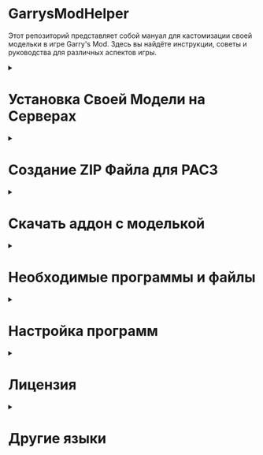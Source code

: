 # GarrysModHelper
Этот репозиторий представляет собой мануал для кастомизации своей модельки в игре Garry's Mod. Здесь вы найдёте инструкции, советы и руководства для различных аспектов игры.
<details>
<summary>

# Установка Своей Модели на Серверах
</summary>

Чтобы установить свою модельку на сервере необходимо, чтобы на сервере был установлен аддон [Outfitter](https://steamcommunity.com/sharedfiles/filedetails/?id=882463775) или [PAC3](https://steamcommunity.com/sharedfiles/filedetails/?id=104691717), либо аддоны, подобные Outfitter. Их можно найти сразу, если зажать кнопку <kbd>C</kbd>.

* Чтобы поставить модельку в [Outfitter](https://steamcommunity.com/sharedfiles/filedetails/?id=882463775) достаточно выбрать PlayerModel в мастерской Steam

* Чтобы поставить модельку в [PAC3](https://steamcommunity.com/sharedfiles/filedetails/?id=104691717) необходимо сделать следующее:
  1. Чтобы изменить свою модельку в PAC3 необходимо зайти в меню PAC3 через <kbd>C</kbd>-меню. Далее необходимо нажать <kbd>ПКМ</kbd>, чтобы вызвать контекстное меню и нажать на `Entity`.

      ![Image Add menu context image.](/images/pac3/context_add_menu.png)

  2. После этого необходимо добавить ссылку на [`*.zip` архив](#создание-zip-файла-для-pac3) с моделькой в поле `model`. Который содержит файлы с моделькой. Чтобы создать `*.zip` файл необходимо перейти к пункту [Создание ZIP файла для PAC3](#создание-zip-файла-для-pac3).
 
      ![URL field for model in entity.](/images/pac3/url_field_for_model_in_entity.png)

  3. Дальше необходимо нажать на кнопку `wear`. Она находится в верхней менюшке `pac` > `wear`.

      ![How to wear pac.](/images/pac3/how_to_wear.png)
</details>
<details>
<summary>

# Создание ZIP Файла для PAC3
</summary>
<details>
<summary>

## Описание ZIP Файла для PAC3
</summary>

В `*.zip` файле должно быть минимум 6 файлов (не включая текстуры):
| Тип файла | Описание файла |
| --- | ---  |
| `*.dx80.vtx`   | Файл текстурных координат для DirectX 8.0 |
| `*.dx90.vtx`   | Файл текстурных координат для DirectX 9.0 |
| `*.mdl`        | Файл модели |
| `*.phy`        | Файл физической модели (коллизии) |
| `*.sw.vtx`     | Файл текстурных координат для Source Engine Shader (прошлые версии) |
| `*.vvd`        | Файл вершин и анимаций модели |

Также необходимо добавить ещё 2 типа файлов:
| Тип файла | Описание файла |
| --- | --- |
| `*.vmt` | Файл описания параметров текстуры |
| `*.vtf` | Файл с изображением текстуры |

Если декомпилировать модель, то она будет выглядеть в виде нескольких файлов: `*.smd`, `*.vta` и `*.qc`. Именно в `*.smd` файле и будут находится материалы:

![Blender materials on head](/images/model/blender_materials_on_head.png)

![Explorer vmt on head](/images/model/explorer_vmt_on_head.png)

Вы можете перекинуть все необходимые файлы в `*.zip` архив. Вот несколько правил для создания корректного архива:

> [!CAUTION]
> Создавать архив необходимо без сжатия.

> [!CAUTION]
> Вы должны скинуть только один `*.mdl` файл и все относящиеся к нему файлы.

> [!IMPORTANT]
> Если у модели есть несколько `*.vmt` файлов с одинаковым названием, то модель не будет корректно отображаться.

> [!TIP]
> Вы можете скинуть все файлы в архив, не создавая папок. Так PAC3 будет работать корректнее.
</details>
<details>
<summary>

## Создание Корректной Ссылки
</summary>

PAC3 скачивает модель и устанавливает её на вашего игрового персонажа. Однако PAC3 необходимо корректная ссылка, которая будет сразу открывать загрузку `*.zip` файла.

Большинство серверов поддерживают [OneDrive](https://onedrive.live.com/), [Google Drive](https://drive.google.com/drive/), [Dropbox](https://www.dropbox.com/) и [Imgur](https://imgur.com/).

Есть сервера Garry's Mod, на которых можно поставить ссылку на любой другой сервис, например [GitHub](https://github.com/), [Discord](https://discord.com/) и прочие...

> [!TIP]
> Советую ознакомиться с [официальной документацией](https://wiki.pac3.info/tutorial/hosting/) на создание ссылок.
<details>
<summary>

### OneDrive
</summary>

Вам необходимо конвертировать ссылку на сайте [Hosting custom content online | General | PAC3 Wiki](https://wiki.pac3.info/tutorial/hosting#onedrive). Для этого необходимо скопировать ссылку, которая даёт другим пользователям доступ к вашему файлу.

![Button share in OneDrive](/images/websites/button_share_one_drive.png)

Ссылку которую выдаст [сайт](https://wiki.pac3.info/tutorial/hosting#onedrive) можно будет [вставить в PAC3](#установка-своей-модели-на-серверах).
</details>
<details>
<summary>

### Google Drive
</summary>

В Google Drive вы можете нажать <kbd>ПКМ</kbd> на необходимый файл и открый доступ для чтения. Ссылку, которую вы скопируете можно будет [вставить в PAC3](#установка-своей-модели-на-серверах).
</details>
<details>
<summary>

### Dropbox
</summary>

Чтобы получить ссылку Dropbox необходимо скопировать ссылку и изменить параметр `dl=0` на `dl=1`.

![Button copy link on Dropbox upload file](/images/websites/button_copy_link_on_dropbox_upload_file.png)

Например ссылку `https://www.dropbox.com/s/8bj1qpkor7tbipu/logo.png?dl=0` нужно изменить на `https://www.dropbox.com/s/8bj1qpkor7tbipu/logo.png?dl=1`.
</details>
<details>
<summary>

### Imgur
</summary>

С ссылкой от Imgur ничего делать не нужно. Достаточно лишь скопировать и вставить её в поле материала или чего-то ещё.
</details>
<details>
<summary>

### GitHub
</summary>

После загрузки файла на GitHub необходимо скопировать Raw. После этого можно будет [вставить в PAC3](#установка-своей-модели-на-серверах).

![Button copy raw on GitHub](/images/websites/button_copy_raw_on_github.png)
</details>
<details>
<summary>

### Discord
</summary>

Чтобы получить ссылку на файл из Discord нужно нажать <kbd>ПКМ</kbd> и скопировать ссылку.
</details>
</details>
</details>
<details>
<summary>

# Скачать аддон с моделькой
</summary>
<details>
<summary>

## Скачка аддона из Steam Workshop
</summary>

Вы можете скачать аддон с моделькой из сторонних источников, либо из Steam Workshop. 

Есть два варианта, чтобы скачать аддон первый проще, а второй надёжнее.
### [SteamWorkshopDownloader.io](https://steamworkshopdownloader.io/)
Это сайт для скачки аддонов.
1. Вставьте ссылку на аддон в поле ввода.
2. Если у вас появилась ссылка для скачки аддона, то можно просто скачать и на этом всё.
![steamworkshopdownloader.io example url link](/images/websites/steamworkshopdownloaderio_example_url_link.png).
3. Если у вас не появилась ссылка на скачку и появилась надпись `Question: do you know what SteamCMD is and are you logged into it?`, то нажмите на кнопку `Yes` и переходите на пункт [SteamCMD](#steamcmd).
![steamworkshopdownloader.io example steamcmd link](/images/websites/steamworkshopdownloaderio_example_steamcmd_link.png)
### [SteamCMD](https://developer.valvesoftware.com/wiki/SteamCMD)
Это консольная версия Steam.
1. Запускаете `steamcmd.exe`.
2. Вписывайте `login anonymous`, чтобы войти в SteamCMD, либо можно написать `login <username> [<password>] [<Steam guard code>]`, чтобы войти в свой личный аккаунт.
3. Скопируйте команду через кнопку `Click here to copy!` и вставьте в SteamCMD.
![steamworkshopdownloader.io example steamcmd command](/images/websites/steamworkshopdownloaderio_example_steamcmd_command.png)
4. Необходимый аддон скачался и находится в указанной папке/
</details>
<details>
<summary>

## Распаковка аддона
</summary>

Все необходимые программы можно найти в пункте [Необходимые программы и файлы](#необходимые-программы-и-файлы).

| Тип файла | Необходимая программа |
| --- | --- |
| `*.vpk` | [GCFScape](#2-gcfscape) |
| `*.gma` | [GWTool](#7-gwtool) |

> [!WARNING]
> GCFScape не открывает файлы, у которых в названии есть иероглифы.

* Для распаковки скачанных [`*.vpk`](https://developer.valvesoftware.com/wiki/VPK) файлов можно использовать приложение GCFScape.
* Для распаковки скачанных `*.gma` файлов можно использовать приложение GWTool. Его можно просто запустить и перетащить файл в появившееся окно, после чего оно распакуется в той же папке. (Возможно понадобится `7-Zip` архиватор, для дополнительной распаковки.)
</details>
</details>
<details>
<summary>

# Необходимые программы и файлы
</summary>

## 1. Crowbar
Ссылка на скачивание программы [Releases · ZeqMacaw/Crowbar](https://github.com/ZeqMacaw/Crowbar/releases)<br>
Это программа для декомпиляции, компиляции и просмотра моделей  на Source и GoldSource с удобным интерфейсом и открытым кодом.<br>
Ссылка на страницу в Valve: [Crowbar - Valve Developer Community](https://developer.valvesoftware.com/w/index.php?title=Crowbar)
## 2. GCFScape
Ссылка на скачивание программы [GCFScape](https://gamebanana.com/tools/26)<br>
GCFScape - это инструмент для просмотра и извлечения файлов из архивов ресурсов игр Quake, GoldSrc и Source.<br>
Ссылка на страницу в Valve: [GCFScape - Valve Developer Community](https://developer.valvesoftware.com/wiki/GCFScape)
## 3. VTFEdit
Ссылка на скачивание программы [VTFLib/VTFEdit v1.3.3](https://gamebanana.com/tools/95)<br>
VTFEdit - инструмент для просмотра, редактирования и создания файлов VTF и VMT.<br>
Ссылка на страницу в Valve: [VTFEdit - Valve Developer Community](https://developer.valvesoftware.com/wiki/VTFEdit)
## 4. Blender
Блендер нужен не ниже версии `2.92`. Не важно Steam версия или с сайта [blender.org](https://www.blender.org/). Ссылки на скачивание:
* blender.org - [Download — blender.org](https://www.blender.org/download/);
* blender.org - 2.92 - [Index of /release/Blender2.92/](https://download.blender.org/release/Blender2.92/);
* Steam - [Blender в Steam](https://store.steampowered.com/app/365670/Blender/).
## 5. default_physics.smd
Файл для корректного регдола модельки. Вы можете скачать данный файл из моего репозитория просто нажав на `<> Code` -> `Download ZIP` или по этой ссылке [default_physics.smd](/files/default_physics.smd).
## 6. Blender Source Tools
Ссылка на скачивание Blender дополнения [Blender Source Tools](http://steamreview.org/BlenderSourceTools/download)  
Blender Source Tools добавляют поддержку _Source Engine_ в _Blender_, бесплатный пакет 3D-моделирования. Независимо от того, создаете ли вы простую шляпу или полностью сформулированный персонаж, инструменты Blender Source Tools упрощают экспорт.  
Ссылка на страницу в Valve: [Blender Source Tools - Valve Developer Community](https://developer.valvesoftware.com/wiki/Blender_Source_Tools)
## 7. GWTool
Ссылка на скачивание [GWTool](https://github.com/fgblomqvist/gwtool/releases).  
Это приложение нужно для распаковки `*.gma` файлов.
## 8. ProportionTrick Script
Ссылка на скачивание [ProportionTrick Script](https://github.com/sksh70/proportion_trick_script).<br>
Это специальный скрипт для создания пропорций моделек.
## 9. 7-Zip
Ссылка на скачивание [7-Zip](https://www.7-zip.org/).<br>
Это приложение нужно для работы с архивами.
</details>
<details>
<summary>

# Настройка программ
</summary>

## 1. Crowbar
Вам необходимо указать путь к `steam.exe`. Для этого нужно открыть вкладку `Set Up Games` и посмотреть нажать на кнопку `Browse...` около текста `Steam executable (steam.exe) [Used for "Run Game" button]:`.  
Если необходио указать путь к игре, то это можно сделать в той же вкладке, выбрав игру в верхнем ComboBox.
## 2. Blender
Необходимо добавить `Blender Source Tools` в дополнения в Blender. Пошаговая инструкция:
1. Кнопка `Edit` (около заголовка приложения).
2. Кнопка `Preferences`.
3. Кнопка `Add-ons` (левая часть в открывшемся окне).
4. Кнопка `Install`.
5. Выберите путь к `blender_source_tools_3.2.5.zip`.
6. Нажмите галочку на `Import-Export: Blender Source Tools`.
Теперь вы можете импортировать и експортировать модельки в формате `*.smd` и `*.dmx`.
</details>
<details>
<summary>

# Лицензия
</summary>

GarrysModHelper © 2024 имеет лицензию Attribution-NonCommercial-NoDerivatives 4.0 International. Чтобы просмотреть копию этой лицензии, посетите [http://creativecommons.org/licenses/by-nc-nd/4.0/](http://creativecommons.org/licenses/by-nc-nd/4.0/).
</details>

<details>
<summary>

# Другие языки
</summary>

* [English version](/README.md)
* [Русская версия](/README_ru.md)
</details>